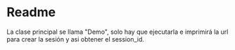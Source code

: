 # Readme

La clase principal se llama "Demo", solo hay que ejecutarla e imprimirá la url para crear la sesión y asi obtener el session_id.